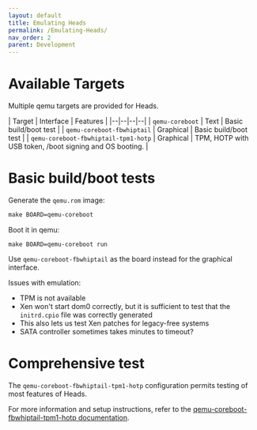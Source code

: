 ```yaml
---
layout: default
title: Emulating Heads
permalink: /Emulating-Heads/
nav_order: 2
parent: Development
---
```


Available Targets
===

Multiple qemu targets are provided for Heads.

| Target | Interface | Features |
|--|--|--|--|
| `qemu-coreboot` | Text | Basic build/boot test |
| `qemu-coreboot-fbwhiptail` | Graphical | Basic build/boot test |
| `qemu-coreboot-fbwhiptail-tpm1-hotp` | Graphical | TPM, HOTP with USB token, /boot signing and OS booting. |

Basic build/boot tests
===

Generate the `qemu.rom` image:

```Makefile
make BOARD=qemu-coreboot
```

Boot it in qemu:

```Shell
make BOARD=qemu-coreboot run
```

Use `qemu-coreboot-fbwhiptail` as the board instead for the graphical interface.

Issues with emulation:

* TPM is not available
* Xen won't start dom0 correctly, but it is sufficient to test that the
 `initrd.cpio` file was correctly generated
* This also lets us test Xen patches for legacy-free systems
* SATA controller sometimes takes minutes to timeout?

Comprehensive test
===

The `qemu-coreboot-fbwhiptail-tpm1-hotp` configuration permits testing of most features of Heads.

For more information and setup instructions, refer to the [qemu-coreboot-fbwhiptail-tpm1-hotp documentation](https://github.com/osresearch/heads/blob/master/boards/qemu-coreboot-fbwhiptail-tpm1-hotp/qemu-coreboot-fbwhiptail-tpm1-hotp.md).
